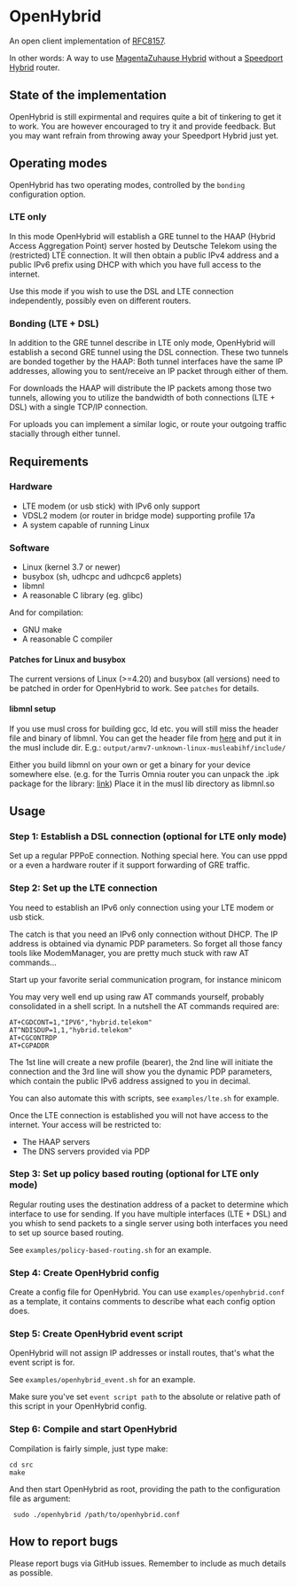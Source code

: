# OpenHybrid
An open client implementation of [RFC8157](https://tools.ietf.org/html/rfc8157).

In other words: A way to use [MagentaZuhause Hybrid](https://www.telekom.de/zuhause/tarife-und-optionen/internet/magenta-zuhause-m-hybrid) without a [Speedport Hybrid](https://www.telekom.de/zuhause/geraete-und-zubehoer/wlan-und-router/speedport-hybrid) router.

## State of the implementation

OpenHybrid is still expirmental and requires quite a bit of tinkering to get it to work. You are however encouraged to try it and provide feedback. But you may want refrain from throwing away your Speedport Hybrid just yet.

## Operating modes

OpenHybrid has two operating modes, controlled by the `bonding` configuration option.

### LTE only

In this mode OpenHybrid will establish a GRE tunnel to the HAAP (Hybrid Access Aggregation Point) server hosted by Deutsche Telekom using the (restricted) LTE connection. It will then obtain a public IPv4 address and a public IPv6 prefix using DHCP with which you have full access to the internet.

Use this mode if you wish to use the DSL and LTE connection independently, possibly even on different routers.

### Bonding (LTE + DSL)

In addition to the GRE tunnel describe in LTE only mode, OpenHybrid will establish a second GRE tunnel using the DSL connection. These two tunnels are bonded together by the HAAP: Both tunnel interfaces have the same IP addresses, allowing you to sent/receive an IP packet through either of them.

For downloads the HAAP will distribute the IP packets among those two tunnels, allowing you to utilize the bandwidth of both connections (LTE + DSL) with a single TCP/IP connection.

For uploads you can implement a similar logic, or route your outgoing traffic stacially through either tunnel.

## Requirements

### Hardware

* LTE modem (or usb stick) with IPv6 only support
* VDSL2 modem (or router in bridge mode) supporting profile 17a
* A system capable of running Linux

### Software

* Linux (kernel 3.7 or newer)
* busybox (sh, udhcpc and udhcpc6 applets)
* libmnl
* A reasonable C library (eg. glibc)

And for compilation:
* GNU make
* A reasonable C compiler

#### Patches for Linux and busybox

The current versions of Linux (>=4.20) and busybox (all versions) need to be patched in order for OpenHybrid to work. See `patches` for details.

#### libmnl setup

If you use musl cross for building gcc, ld etc. you will still miss the header file and binary of libmnl.
You can get the header file from [here](http://www.netfilter.org/projects/libmnl/files/) and put it in the musl include dir.
E.g.: `output/armv7-unknown-linux-musleabihf/include/`

Either you build libmnl on your own or get a binary for your device somewhere else. (e.g. for the Turris Omnia router you can unpack the .ipk package for the library: [link](https://repo.turris.cz/omnia-stable/packages/base/libmnl_1.0.3-2_mvebu.ipk))
Place it in the musl lib directory as libmnl.so

## Usage

### Step 1: Establish a DSL connection (optional for LTE only mode)

Set up a regular PPPoE connection. Nothing special here. You can use pppd or a even a hardware router if it support forwarding of GRE traffic.

### Step 2: Set up the LTE connection

You need to establish an IPv6 only connection using your LTE modem or usb stick.

The catch is that you need an IPv6 only connection without DHCP. The IP address is obtained via dynamic PDP parameters. So forget all those fancy tools like ModemManager, you are pretty much stuck with raw AT commands...

Start up your favorite serial communication program, for instance minicom

You may very well end up using raw AT commands yourself, probably consolidated in a shell script. In a nutshell the AT commands required are:
```
AT+CGDCONT=1,"IPV6","hybrid.telekom"
AT^NDISDUP=1,1,"hybrid.telekom"
AT+CGCONTRDP
AT+CGPADDR
```

The 1st line will create a new profile (bearer), the 2nd line will initiate the connection and the 3rd line will show you the dynamic PDP parameters, which contain the public IPv6 address assigned to you in decimal.

You can also automate this with scripts, see `examples/lte.sh` for example.


Once the LTE connection is established you will not have access to the internet. Your access will be restricted to:
- The HAAP servers
- The DNS servers provided via PDP

### Step 3: Set up policy based routing (optional for LTE only mode)

Regular routing uses the destination address of a packet to determine which interface to use for sending. If you have multiple interfaces (LTE + DSL) and you whish to send packets to a single server using both interfaces you need to set up source based routing.

See `examples/policy-based-routing.sh` for an example.

### Step 4: Create OpenHybrid config

Create a config file for OpenHybrid. You can use `examples/openhybrid.conf` as a template, it contains comments to describe what each config option does.

### Step 5: Create OpenHybrid event script

OpenHybrid will not assign IP addresses or install routes, that's what the event script is for.

See `examples/openhybrid_event.sh` for an example.

Make sure you've set `event script path` to the absolute or relative path of this script in your OpenHybrid config.

### Step 6: Compile and start OpenHybrid

Compilation is fairly simple, just type make:
 ```
 cd src
 make
```

And then start OpenHybrid as root, providing the path to the configuration file as argument:
```
 sudo ./openhybrid /path/to/openhybrid.conf
 ```

## How to report bugs

Please report bugs via GitHub issues. Remember to include as much details as possible.
